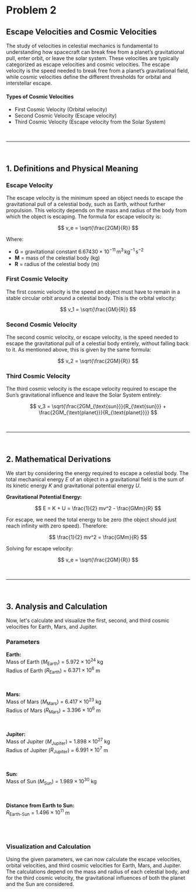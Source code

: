 # Problem 2

## Escape Velocities and Cosmic Velocities

The study of velocities in celestial mechanics is fundamental to understanding how spacecraft can break free from a planet’s gravitational pull, enter orbit, or leave the solar system. These velocities are typically categorized as escape velocities and cosmic velocities. The escape velocity is the speed needed to break free from a planet’s gravitational field, while cosmic velocities define the different thresholds for orbital and interstellar escape.

#### Types of Cosmic Velocities

- First Cosmic Velocity (Orbital velocity)
- Second Cosmic Velocity (Escape velocity)
- Third Cosmic Velocity (Escape velocity from the Solar System)

<br>
<hr>
<br>

## 1. Definitions and Physical Meaning

### Escape Velocity

The escape velocity is the minimum speed an object needs to escape the gravitational pull of a celestial body, such as Earth, without further propulsion. This velocity depends on the mass and radius of the body from which the object is escaping. The formula for escape velocity is:

$$
v_e = \sqrt{\frac{2GM}{R}}
$$

Where:

- **G** = gravitational constant $6.67430 \times 10^{-11} \, \text{m}^3 \, \text{kg}^{-1} \, \text{s}^{-2}$
- **M** = mass of the celestial body (kg)
- **R** = radius of the celestial body (m)

### First Cosmic Velocity

The first cosmic velocity is the speed an object must have to remain in a stable circular orbit around a celestial body. This is the orbital velocity:

$$
v_1 = \sqrt{\frac{GM}{R}}
$$

### Second Cosmic Velocity

The second cosmic velocity, or escape velocity, is the speed needed to escape the gravitational pull of a celestial body entirely, without falling back to it. As mentioned above, this is given by the same formula:

$$
v_2 = \sqrt{\frac{2GM}{R}}
$$

### Third Cosmic Velocity

The third cosmic velocity is the escape velocity required to escape the Sun’s gravitational influence and leave the Solar System entirely:

$$
v_3 = \sqrt{\frac{2GM_{\text{sun}}}{R_{\text{sun}}} + \frac{2GM_{\text{planet}}}{R_{\text{planet}}}}
$$

<br>
<hr>
<br>

## 2. Mathematical Derivations

We start by considering the energy required to escape a celestial body. The total mechanical energy $E$ of an object in a gravitational field is the sum of its kinetic energy $K$ and gravitational potential energy $U$.

**Gravitational Potential Energy:**

$$
E = K + U = \frac{1}{2} mv^2 - \frac{GMm}{R}
$$

For escape, we need the total energy to be zero (the object should just reach infinity with zero speed). Therefore:

$$
\frac{1}{2} mv^2 = \frac{GMm}{R}
$$

Solving for escape velocity:

$$
v_e = \sqrt{\frac{2GM}{R}}
$$

<br>
<hr>
<br>

## 3. Analysis and Calculation

Now, let's calculate and visualize the first, second, and third cosmic velocities for Earth, Mars, and Jupiter.


### Parameters

**Earth:**  
Mass of Earth ($M_{\text{Earth}}$) = $5.972 \times 10^{24}$ kg  
Radius of Earth ($R_{\text{Earth}}$) = $6.371 \times 10^6$ m

<br>

**Mars:**  
Mass of Mars ($M_{\text{Mars}}$) = $6.417 \times 10^{23}$ kg  
Radius of Mars ($R_{\text{Mars}}$) = $3.396 \times 10^6$ m

<br>

**Jupiter:**  
Mass of Jupiter ($M_{\text{Jupiter}}$) = $1.898 \times 10^{27}$ kg  
Radius of Jupiter ($R_{\text{Jupiter}}$) = $6.991 \times 10^7$ m

<br>

**Sun:**  
Mass of Sun ($M_{\text{Sun}}$) = $1.989 \times 10^{30}$ kg

<br>

**Distance from Earth to Sun:**  
$R_{\text{Earth-Sun}}$ = $1.496 \times 10^{11}$ m

<br><br>

### Visualization and Calculation

Using the given parameters, we can now calculate the escape velocities, orbital velocities, and third cosmic velocities for Earth, Mars, and Jupiter. The calculations depend on the mass and radius of each celestial body, and for the third cosmic velocity, the gravitational influences of both the planet and the Sun are considered.

<br>
